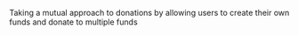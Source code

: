 Taking a mutual approach to donations by allowing users to create their own funds and donate to multiple funds
